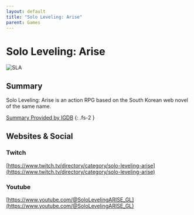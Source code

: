 ```yaml
---
layout: default
title: "Solo Leveling: Arise"
parent: Games
---
```


# Solo Leveling: Arise

![SLA](https://cdn.discordapp.com/emojis/1356717159501267143.png)

## Summary

Solo Leveling: Arise is an action RPG based on the South Korean web novel of the same name.

[Summary Provided by IGDB](https://www.igdb.com/games/solo-leveling-arise)
{: .fs-2 }

## Websites & Social

### Twitch

[https://www.twitch.tv/directory/category/solo-leveling-arise](https://www.twitch.tv/directory/category/solo-leveling-arise)

### Youtube

[https://www.youtube.com/@SoloLevelingARISE_GL](https://www.youtube.com/@SoloLevelingARISE_GL)